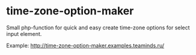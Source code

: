 # time-zone-option-maker
Small php-function for quick and easy create time-zone options for select input element.

Example: http://time-zone-option-maker.examples.teaminds.ru/
